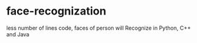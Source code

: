 # face-recognization
less number of lines code, faces of person will Recognize in Python, C++ and Java
